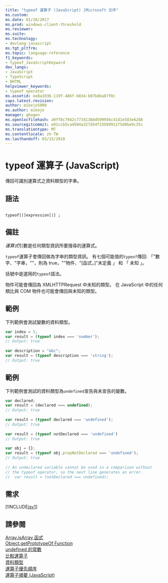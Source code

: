 ```yaml
---
title: "typeof 運算子 (JavaScript) |Microsoft 文件"
ms.custom: 
ms.date: 01/18/2017
ms.prod: windows-client-threshold
ms.reviewer: 
ms.suite: 
ms.technology:
- devlang-javascript
ms.tgt_pltfrm: 
ms.topic: language-reference
f1_keywords:
- typeof_JavaScriptKeyword
dev_langs:
- JavaScript
- TypeScript
- DHTML
helpviewer_keywords:
- typeof operator
ms.assetid: ee8a1036-119f-486f-b034-b07bdba87f0c
caps.latest.revision: 
author: mikejo5000
ms.author: mikejo
manager: ghogen
ms.openlocfilehash: a9ff8c7942c773d138dd599956c41d1e583e6288
ms.sourcegitcommit: e01ccb5ca4504a327d54f33589911f5d8be9c35c
ms.translationtype: MT
ms.contentlocale: zh-TW
ms.lasthandoff: 03/15/2018
---
```

# <a name="typeof-operator-javascript"></a>typeof 運算子 (JavaScript)
傳回可識別運算式之資料類型的字串。  
  
## <a name="syntax"></a>語法  
  
```  
  
typeof[(]expression[)] ;  
```  
  
## <a name="remarks"></a>備註  
 *運算式*引數是任何類型資訊所要搜尋的運算式。  
  
 `typeof`運算子會傳回做為字串的類型資訊。 有七個可能值的`typeof`傳回: 「"數字、"字串，""，則為 true，""物件、"[函式，]"未定義 」 和 「 未知 」。  
  
 括號中是選用的`typeof`語法。  

 物件可能會傳回為 XMLHTTPRequest 中未知的類型。 在 JavaScript 中的任何類比與 COM 物件也可能會傳回與未知的類型。
  
## <a name="example"></a>範例  
 下列範例會測試變數的資料類型。  
  
```JavaScript  
var index = 5;  
var result = (typeof index === 'number');  
// Output: true  
  
var description = "abc";  
var result = (typeof description === 'string');  
// Output: true  
```  
  
## <a name="example"></a>範例  
 下列範例會測試的資料類型為`undefined`宣告與未宣告的變數。  
  
```JavaScript  
var declared;  
var result = (declared === undefined);  
// Output: true  
  
var result = (typeof declared === 'undefined');  
// Output: true  
  
var result = (typeof notDeclared === 'undefined')  
// Output: true  
  
var obj = {};  
var result = (typeof obj.propNotDeclared === 'undefined');  
// Output: true  
  
// An undeclared variable cannot be used in a comparison without  
// the typeof operator, so the next line generates an error.  
//  var result = (notDeclared === undefined);  
```  
  
## <a name="requirements"></a>需求  
 [!INCLUDE[jsv1](../../javascript/misc/includes/jsv1-md.md)]  
  
## <a name="see-also"></a>請參閱  
 [Array.isArray 函式](../../javascript/reference/array-isarray-function-javascript.md)   
 [Object.getPrototypeOf Function](../../javascript/reference/object-getprototypeof-function-javascript.md)   
 [undefined 的常數](../../javascript/reference/undefined-constant-javascript.md)   
 [比較運算子](../../javascript/reference/comparison-operators-javascript.md)   
 [資料類型](../../javascript/data-types-javascript.md)   
 [運算子優先順序](../../javascript/operator-subtractprecedence-javascript.md)   
 [運算子摘要 (JavaScript)](../../javascript/misc/operator-subtractsummary-javascript.md)